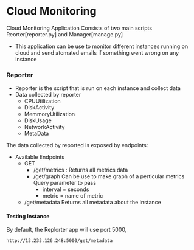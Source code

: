 # Cloud Monitoring


Cloud Monitoring Application Consists of two main scripts Reorter[reporter.py] and Manager[manage.py]

  - This application can be use to monitor different instances running on cloud and send atomated emails if something went wrong on any instance

### Reporter

  - Reporter is the  script that is run on each instance and collect data 
  - Data collected by reporter 
    - CPUUtilization
    - DiskActivity
    - MemmoryUtilization
    - DiskUsage
    - NetworkActivity
    - MetaData


The data collected by reported is exposed by endpoints:
  - Available Endpoints
    - GET
      -  /get/metrics : Returns all metrics data
      -  /get/graph
    Can be use to make graph of a perticular metrics
    Query parameter to pass
          - interval = seconds
          - metric = name of metric
     - /get/metadata
    Returns all metadata about the instance

#### Testing Instance

By default, the Replorter app will use port 5000, 

```sh
http://13.233.126.248:5000/get/metadata
```